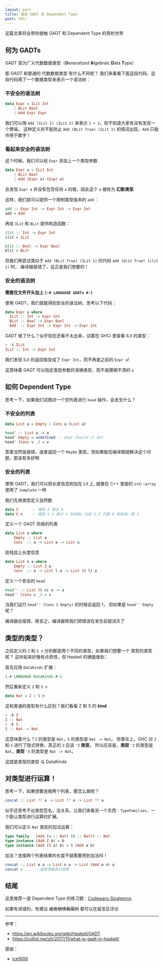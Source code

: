 ```yaml
---
layout: post
title: 浅谈 GADT 与 Dependent Type
post: YES!
---
```


这篇文章将会带你接触 GADT 和 Dependent Type 的奇妙世界  

## 何为 GADTs

GADT 意为广义代数数据类型（**G**eneralized **A**lgebraic **D**ata **T**ype）

那 GADT 和普通的 代数数据类型 有什么不同呢？
我们来看看下面这段代码，这段代码用了一个数据类型来表示一个语法树：

### 不安全的语法树

```haskell
data Expr = ILit Int
    | BLit Bool
    | Add Expr Expr
```

我们可以用 `Add (ILit 1) (ILit 2)` 来表示 `1 + 2`，但不知道大家有没有发现一个弊端，
这种定义并不能防止 `Add (BLit True) (ILit 1)` 的情况出现，`Add` 只能作用于数字！

### 看起来安全的语法树

这个时候，我们可以给 `Expr` 添加上一个类型参数

```haskell
data Expr a = ILit Int
    | BLit Bool
    | Add (Expr a) (Expr a)
```

会发现 `Expr a` 并没有包含任何 `a` 的值，因此这个 `a` 被称为 **幻影类型**

这样，我们就可以提供一个限制类型版本的 `add` ：

```haskell
add :: Expr Int -> Expr Int -> Expr Int
add = Add
```

再给 `ILit` 和 `BLit` 提供构造函数：

```haskell
ilit :: Int -> Expr Int
ilit = ILit

blit :: Bool -> Expr Bool
blit = BLit
```

但我们再尝试类似于 `Add (BLit True) (ILit 1)` 的代码 `add (blit True) (ilit 1)` 时，
编译器报错了，这正是我们想要的！

### 安全的语法树

**需要在文件开头加上 `{-# LANGUAGE GADTs #-}`**

使用 GADT，我们就能得到安全的语法树，思考以下代码：

```haskell
data Expr a where
  ILit :: Int -> Expr Int
  BLit :: Bool -> Expr Bool
  Add  :: Expr Int -> Expr Int -> Expr Int
```

GADT 做了什么？似乎现在还看不太出来，试着在 GHCi 里查看 ILit 的类型：

```haskell
> :t ILit
ILit :: Int -> Expr Int
```

我们发现 ILit 的返回值变成了 `Expr Int`，而不再是之前的 `Expr a`!

这意味着 GADT 可以指定类型参数的准确类型，而不是模糊不清的 `a`

## 如何 Dependent Type

思考一下，如果我们试图对一个空列表进行 `head` 操作，会发生什么？

### 不安全的列表

```haskell
data List a = Empty | Cons a (List a)

head' :: List a -> a
head' Empty = undefined -- what should it do?
head' (Cons v _) = v
```

答案当然是报错，或者返回一个 `Maybe` 类型，但如果能在编译期就解决这个问题，那该有多好啊

### 安全的列表

使用 GADT，我们可以把长度信息附加在 Lit 上,
就像在 C++ 里面的 `std::array` 使用了 `template` 一样  

我们先用类型定义自然数

```haskell
data Z      -- 类型 Z 表示 0
data S n    -- 类型 S n 表示 n 的后继，比如 S Z 代表 0 的后继，即 1
```

定义一个 GADT 风格的列表

```haskell
data List a where
    Empty :: List a
    Cons  :: a -> List a -> List a
```

给栈加上长度信息

```haskell
data List n a where
    Empty :: List Z a
    Cons  :: a -> List l a -> List (S l) a
```

定义一个安全的 `head`

```haskell
head'' :: List (S n) a -> a
head'' (Cons v _) = v
```

当我们运行 `head'' (Cons 1 Empty)` 的时候会返回 1，
但如果是 `head'' Empty` 呢？

编译器会报错，换言之，编译器帮我们把错误在发生前就消灭了

## 类型的类型？

之前定义的 `Z` 和 `S n` 分别都是两个不同的类型，如果我们想要一个 类型的类型 呢？
这听起来好像有点奇怪，但 Haskell 的确能做到：

首先应用 `DataKinds` 扩展：

```haskell
{-# LANGUAGE DataKinds #-}
```

然后重新定义 `Z` 和 `S n`  

```haskell
data Nat = Z | S n
```

这和普通的类型有什么区别？我们看看 Z 和 S 的 **kind**  

```haskell
> :k Z
Z :: Nat
> :k S
S :: Nat -> Nat
```

这意味着什么？`Z` 的类型是 `Nat`，`S` 的类型是 `Nat -> Nat`。
但事实上，GHC 对 `Z` 和 `S` 进行了隐式转换，真正的 `Z` 应该 `'Z` **类型**。
所以应该是，**类型** `'Z` 的类型是 `Nat`，**类型** `'S` 的类型是 `Nat -> Nat`。

这就是类型的类型 与 DataKinds

## 对类型进行运算！

思考一下，如果想要连接两个列表，要怎么做呢？

```haskell
concat :: List ?? a -> List ?? a -> List ?? a
```

似乎还思考不出类型签名，没关系，让我们来看另一个东西：`TypeFamilies`，一个能让类型进行运算的扩展。

我们可以定义 `Nat` 类型的加法运算：

```haskell
type family   (Add (a :: Nat) (b :: Nat)) :: Nat
type instance (Add Z b) = b
type instance (Add (S a) b) = S (Add a b)
```

加法？连接两个列表结果的长度不就需要用到加法吗！

```haskell
concat :: List m a -> List n a -> List (Add m n) a
concat = ... -- 留给读者自己思考
```

## 结尾

这里推荐一道 Dependent Type 的练习题：[Codewars-Singletons](https://www.codewars.com/kata/singletons)

如果有讲错的，有建议 ~~或者想喷我菜的~~ 都可以在留言区评论

-------------
参考：
* https://en.wikibooks.org/wiki/Haskell/GADT
* https://colliot.me/zh/2017/11/what-is-gadt-in-haskell/

感谢：
* [ice1000](https://ice1000.org)